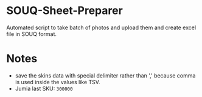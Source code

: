 # SOUQ-Sheet-Preparer
 Automated script to take batch of photos and upload them and create excel file in SOUQ format.

# Notes
* save the skins data with special delimiter rather than ',' because comma is used inside the values like TSV.
* Jumia last SKU: `300000`